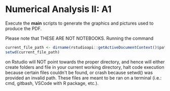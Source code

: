 # Numerical Analysis II: A1
Execute the __main__ scripts to generate the graphics and pictures used to produce the PDF.

Please note that THESE ARE NOT NOTEBOOKS. Running the command
```R
current_file_path <- dirname(rstudioapi::getActiveDocumentContext()$path)
setwd(current_file_path)
```
on Rstudio will NOT point towards the proper directory, and hence will either create folders and file in your current working directory, halt code execution because
certain files couldn't be found, or crash because setwd() was provided an invalid path. These files are meant to be ran on a terminal (i.e.: cmd, gitbash, 
VSCode with R package, etc.). 
